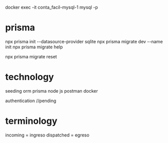 docker exec -it conta_facil-mysql-1 mysql -p


# prisma
npx prisma init --datasource-provider sqlite
npx prisma migrate dev --name init
npx prisma migrate help

npx prisma migrate reset

# technology
seeding 
orm prisma
node js
postman
docker
 

authentication //pending

# terminology 
incoming = ingreso
dispatched = egreso